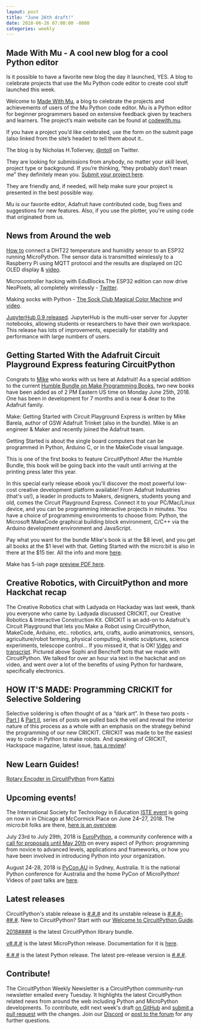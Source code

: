 ```yaml
---
layout: post
title: "June 26th draft!"
date: 2018-06-26 07:00:00 -0800
categories: weekly
---
```


## Made With Mu - A cool new blog for a cool Python editor

Is it possible to have a favorite new blog the day it launched, YES. A blog to celebrate projects that use the Mu Python code editor to create cool stuff launched this week.

Welcome to [Made With Mu](https://madewith.mu/), a blog to celebrate the projects and achievements of users of the Mu Python code editor. Mu is a Python editor for beginner programmers based on extensive feedback given by teachers and learners. The project’s main website can be found at [codewith.mu](https://codewith.mu/).

If you have a project you’d like celebrated, use the form on the submit page (also linked from the site’s header) to tell them about it..

The blog is by Nicholas H.Tollervey, [@ntoll](https://twitter.com/ntoll) on Twitter.

They are looking for submissions from anybody, no matter your skill level, project type or background. If you’re thinking, “they probably don’t mean me” they definitely mean you. [Submit your project here](https://madewith.mu/submit/).

They are friendly and, if needed, will help make sure your project is presented in the best possible way.

Mu is our favorite editor, Adafruit have contributed code, bug fixes and suggestions for new features. Also, if you use the plotter, you're using code that originated from us.

## News from Around the web

[How to](https://www.rototron.info/raspberry-pi-esp32-micropython-mqtt-dht22-tutorial/) connect a DHT22 temperature and humidity sensor to an ESP32 running MicroPython. The sensor data is transmitted wirelessly to a Raspberry Pi using MQTT protocol and the results are displayed on I2C OLED display & [video](https://www.rototron.info/raspberry-pi-esp32-micropython-mqtt-dht22-tutorial/).

Microcontroller hacking with EduBlocks.The ESP32 edition can now drive NeoPixels, all completely wirelessly - [Twitter](https://twitter.com/prestonhack/status/1011326472500469761).

Making socks with Python - [The Sock Club Magical Color Machine](https://www.sockclub.com/posts/magical_color_machine_sock_design.html) and [video](https://www.youtube.com/watch?v=GR_k0Mwe4ko).

[JupyterHub 0.9 released](https://blog.jupyter.org/jupyterhub-0-9-54d43bd08a08). JupyterHub is the multi-user server for Jupyter notebooks, allowing students or researchers to have their own workspace. This release has lots of improvements, especially for stability and performance with large numbers of users.

## Getting Started With the Adafruit Circuit Playground Express featuring CircuitPython

Congrats to [Mike](https://blog.adafruit.com/2018/06/25/now-available-via-limited-edition-ebook-make-getting-started-with-circuit-playground-express-adafruit-humble-makermedia/) who works with us here at Adafruit! As a special addition to the current [Humble Bundle on Make Programming Books](https://www.humblebundle.com/books/programmable-boards-books), two new books have been added as of 2 PM Eastern US time on Monday June 25th, 2018. One has been in development for 7 months and is near & dear to the Adafruit family.

Make: Getting Started with Circuit Playground Express is written by Mike Barela, author of GSW Adafruit Trinket (also in the bundle). Mike is an engineer & Maker and recently joined the Adafruit team.

Getting Started is about the single board computers that can be programmed in Python, Arduino C, or in the MakeCode visual language.

This is one of the first books to feature CircuitPython! After the Humble Bundle, this book will be going back into the vault until arriving at the printing press later this year.

In this special early release ebook you'll discover the most powerful low-cost creative development platform available! From Adafruit Industries (that's us!), a leader in products to Makers, designers, students young and old, comes the Circuit Playground Express. Connect it to your PC/Mac/Linux device, and you can be programming interactive projects in minutes. You have a choice of programming environments to choose from: Python, the Microsoft MakeCode graphical building block environment, C/C++ via the Arduino development environment and JavaScript.

Pay what you want for the bundle Mike's book is at the $8 level, and you get all books at the $1 level with that. 
Getting Started with the micro:bit is also in there at the $15 tier. All the info and more [here](https://www.humblebundle.com/books/programmable-boards-books).

Make has 5-ish page [preview PDF here](https://dl.humble.com/ops/pdfs/gettingstartedwiththeadafruitcircuitplaygroundexpress_preview.pdf?ttl=1530036301&t=a42216224cb7eddbeeece09bb056c00b).

## Creative Robotics, with CircuitPython and more Hackchat recap

The Creative Robotics chat with Ladyada on Hackaday was last week, thank you everyone who came by. Ladyada discussed CRICKIT, our Creative Robotics & Interactive Construction Kit.  CRICKIT is an add-on to Adafruit's Circuit Playground that lets you Make a Robot using CircuitPython, MakeCode, Arduino, etc.. robotics, arts, crafts, audio animatronics, sensors, agriculture/robot farming, physical computing, kinetic sculptures, science experiments, telescope control... If you missed it, that is OK! [Video](https://youtu.be/iboLC9UwcOg) and [transcript](https://hackaday.io/event/159006-creative-and-interactive-robotics-chat/log/148262-crickit-transcript). Pictured above Sophi and Benchoff bots that we made with CircuitPython. We talked for over an hour via text in the hackchat and on video, and went over a lot of the benefits of using Python for hardware, specifically electronics.

## HOW IT'S MADE: Programming CRICKIT for Selective Soldering

Selective soldering is often thought of as a “dark art”. In these two posts - [Part I](https://blog.adafruit.com/2018/05/21/programming-the-crickit-for-selective-soldering-a-deep-dive-part-1-crickit-adafruit-adafruit-manufacturingmonday-manufacturing/) & [Part II](https://blog.adafruit.com/2018/06/25/programming-crickit-for-selective-soldering-a-deep-dive-part-2-adafruit-manufacturing-manufacturingmonday/), series of posts we pulled back the veil and reveal the interior nature of this process as a whole with an emphasis on the strategy behind the programming of our new CRICKIT. CRICKIT was made to be the easiest way to code in Python to make robots. And speaking of CRICKIT, Hackspace magazine, latest issue, [has a review](https://hackspace.raspberrypi.org/features/adafruit-crickit-for-circuit-playground-express-review)!

## New Learn Guides!

[Rotary Encoder in CircuitPython](https://learn.adafruit.com/rotary-encoder) from [Kattni](https://learn.adafruit.com/users/kattni)

## Upcoming events!

The International Society for Technology in Education [ISTE event](https://conference.iste.org/2018/) is going on now in in Chicago at McCormick Place on June 24–27, 2018. The micro:bit folks are there, [here is an overview](https://mailchi.mp/5b1302a57316/the-iste-2018-preview?e=4fa4249cf0).

July 23rd to July 29th, 2018 is [EuroPython](https://ep2018.europython.eu/), a community conference with a [call for proposals until May 20th](https://ep2018.europython.eu/en/call-for-proposals/) on every aspect of Python: programming from novice to advanced levels, applications and frameworks, or how you have been involved in introducing Python into your organization.

August 24-28, 2018 is [PyCon.AU](https://2018.pycon-au.org/) in Sydney, Australia. It is the national Python conference for Australia and the home PyCon of MicroPython! Videos of past talks are [here](https://www.youtube.com/user/PyConAU).

## Latest releases

CircuitPython's stable release is [#.#.#](https://github.com/adafruit/circuitpython/releases/latest) and its unstable release is [#.#.#-##.#](https://github.com/adafruit/circuitpython/releases). New to CircuitPython? Start with our [Welcome to CircuitPython Guide](https://learn.adafruit.com/welcome-to-circuitpython).

[2018####](https://github.com/adafruit/Adafruit_CircuitPython_Bundle/releases/latest) is the latest CircuitPython library bundle.

[v#.#.#](https://micropython.org/download) is the latest MicroPython release. Documentation for it is [here](http://docs.micropython.org/en/latest/pyboard/).

[#.#.#](https://www.python.org/downloads/) is the latest Python release. The latest pre-release version is [#.#.#](https://www.python.org/download/pre-releases/).

## Contribute!

The CircuitPython Weekly Newsletter is a CircuitPython community-run newsletter emailed every Tuesday. It highlights the latest CircuitPython related news from around the web including Python and MicroPython developments. To contribute, edit next week's draft [on GitHub](https://github.com/adafruit/circuitpython-weekly-newsletter/tree/gh-pages/_drafts) and [submit a pull request](https://help.github.com/articles/editing-files-in-your-repository/) with the changes. Join our [Discord](https://adafru.it/discord) or [post to the forum](https://forums.adafruit.com/viewforum.php?f=60) for any further questions.
